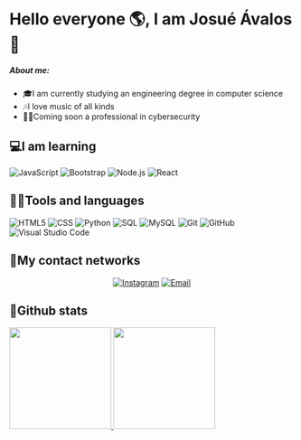 # Hello everyone 🌎, I am Josué Ávalos👦

##### About me:

- 🎓I am currently studying an engineering degree in computer science
- 🎶I love music of all kinds
- 👨‍💻Coming soon a professional in cybersecurity


## 💻I am learning

 ![JavaScript](https://img.shields.io/badge/-JavaScript-333333?style=flat&logo=javascript)
  ![Bootstrap](https://img.shields.io/badge/-Bootstrap-333333?style=flat&logo=bootstrap&logoColor=563D7C)
  ![Node.js](https://img.shields.io/badge/-Node.js-333333?style=flat&logo=node.js)
  ![React](https://img.shields.io/badge/-React-333333?style=flat&logo=react)

## 👨‍💻Tools and languages
  ![HTML5](https://img.shields.io/badge/-HTML5-333333?style=flat&logo=HTML5)
  ![CSS](https://img.shields.io/badge/-CSS-333333?style=flat&logo=CSS3&logoColor=1572B6)
  ![Python](https://img.shields.io/badge/-Python-333333?style=flat&logo=python)
  ![SQL](https://img.shields.io/badge/-SQL-333333?style=flat&logo=postgresql)
  ![MySQL](https://img.shields.io/badge/-MySQL-333333?style=flat&logo=mysql)
  ![Git](https://img.shields.io/badge/-Git-333333?style=flat&logo=git)
  ![GitHub](https://img.shields.io/badge/-GitHub-333333?style=flat&logo=github)
  ![Visual Studio Code](https://img.shields.io/badge/-Visual%20Studio%20Code-333333?style=flat&logo=visual-studio-code&logoColor=007ACC)
  
## 📱My contact networks
<p align="center">
  <a href="https://www.instagram.com/aezequiel11/"><img alt="Instagram" src="https://img.shields.io/badge/Instagram-aezequiel11-blue?style=flat-square&logo=instagram"></a>
  <a href="mailto:aezequiel56@gmail.com"><img alt="Email" src="https://img.shields.io/badge/Email-aezequiel56@gmail.com-blue?style=flat-square&logo=gmail"></a>
</p>

## 🙌Github stats
<a href="https://github.com/Ezejosue">
  <img height="180em" src="https://github-readme-stats.vercel.app/api?username=Ezejosue&show_icons=true&locale=en"/>
  <img height="180em" src="https://github-readme-stats.vercel.app/api/top-langs/?username=Ezejosue&layout=compact" />
</a>

<!--
**Ezejosue/Ezejosue** is a ✨ _special_ ✨ repository because its `README.md` (this file) appears on your GitHub profile.

Here are some ideas to get you started:

- 🔭 I’m currently working on ...
- 🌱 I’m currently learning ...
- 👯 I’m looking to collaborate on ...
- 🤔 I’m looking for help with ...
- 💬 Ask me about ...
- 📫 How to reach me: ...
- 😄 Pronouns: ...
- ⚡ Fun fact: ...
-->
